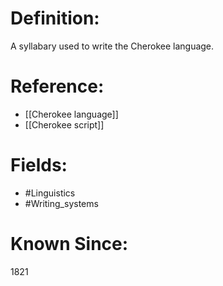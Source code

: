 

# Definition:
A syllabary used to write the Cherokee language.

# Reference:
- [[Cherokee language]]
- [[Cherokee script]]

# Fields: 
- #Linguistics
- #Writing_systems

# Known Since:
1821

